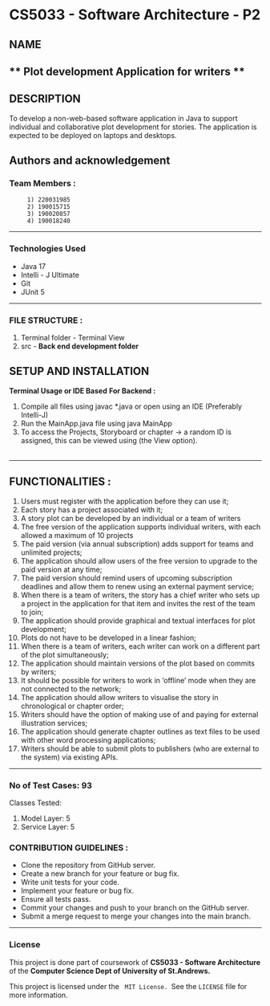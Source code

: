 # CS5033 - Software Architecture - P2

## NAME

**  Plot development Application for writers **
--

## DESCRIPTION

<p> 
To develop a non-web-based software application in Java to support individual and collaborative plot development for stories. The application is expected to be deployed on laptops and desktops.
</p>

## Authors and acknowledgement

### Team Members :

         1) 220031985
         2) 190015715
         3) 190020857
         4) 190018240



--- 

### Technologies Used

* Java 17
* Intelli - J Ultimate
* Git
* JUnit 5


---

### FILE STRUCTURE :

<ol>
<li> Terminal folder - Terminal View</li>
<li> src - <strong> Back end development folder </strong>
</ol>

## SETUP AND INSTALLATION

<strong> Terminal Usage or IDE Based</strong>
<strong> For Backend : </strong>
<ol>
<li> Compile all files using javac *.java or open using an IDE (Preferably Intelli-J)</li>
<li> Run the MainApp.java file using java MainApp</li>
<li> To access the Projects, Storyboard or chapter -> a random ID is assigned, this can be viewed using (the View option).</li>
<br/>
</ol>

---

## FUNCTIONALITIES :

<ol>
<li> Users must register with the application before they can use it;</li> 
<li> Each story has a project associated with it; </li>
<li> A story plot can be developed by an individual or a team of writers</li> 
<li> The free version of the application supports individual writers, with each allowed a maximum of 10 projects</li>
<li> The paid version (via annual subscription) adds support for teams and unlimited projects;</li>
<li> The application should allow users of the free version to upgrade to the paid version at any time;</li>
<li> The paid version should remind users of upcoming subscription deadlines and allow them to renew using an external payment service;</li>
<li> When there is a team of writers, the story has a chief writer who sets up a project in the application for that item and invites the rest of the team to join;</li>
<li> The application should provide graphical and textual interfaces for plot development;</li>
<li> Plots do not have to be developed in a linear fashion;</li>
<li> When there is a team of writers, each writer can work on a different part of the plot simultaneously;</li>
<li> The application should maintain versions of the plot based on commits by writers;</li>
<li> It should be possible for writers to work in ‘offline’ mode when they are not connected to the network;</li>
<li> The application should allow writers to visualise the story in chronological or chapter order;</li>
<li> Writers should have the option of making use of and paying for external illustration services;</li>
<li> The application should generate chapter outlines as text files to be used with other word processing applications;</li>
<li> Writers should be able to submit plots to publishers (who are external to the system) via existing APIs.</li>
</ol>

---

### No of Test Cases: 93

Classes Tested:
<ol>
           <li> Model Layer: 5 </li>
            <li> Service Layer: 5 </li>
</ol>




### CONTRIBUTION GUIDELINES :

- Clone the repository from GitHub server.
- Create a new branch for your feature or bug fix.
- Write unit tests for your code.
- Implement your feature or bug fix.
- Ensure all tests pass.
- Commit your changes and push to your branch on the GitHub server.
- Submit a merge request to merge your changes into the main branch.

--- 

### License

This project is done part of coursework of <strong> CS5033 - Software Architecture</strong> of the <strong>
Computer Science Dept of University of St.Andrews.</strong> </br>

This project is licensed under the <code> MIT License. </code>See the <code>LICENSE</code> file for more information.




